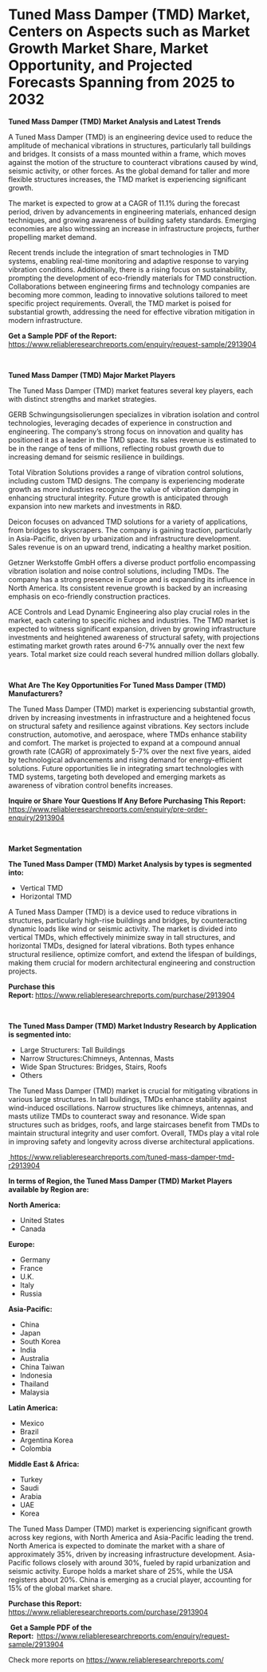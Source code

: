 <p><h1>Tuned Mass Damper (TMD) Market, Centers on Aspects such as Market Growth Market Share, Market Opportunity, and Projected Forecasts Spanning from 2025 to 2032</h1></p><p><strong>Tuned Mass Damper (TMD) Market Analysis and Latest Trends</strong></p>
<p><p>A Tuned Mass Damper (TMD) is an engineering device used to reduce the amplitude of mechanical vibrations in structures, particularly tall buildings and bridges. It consists of a mass mounted within a frame, which moves against the motion of the structure to counteract vibrations caused by wind, seismic activity, or other forces. As the global demand for taller and more flexible structures increases, the TMD market is experiencing significant growth.</p><p>The market is expected to grow at a CAGR of 11.1% during the forecast period, driven by advancements in engineering materials, enhanced design techniques, and growing awareness of building safety standards. Emerging economies are also witnessing an increase in infrastructure projects, further propelling market demand. </p><p>Recent trends include the integration of smart technologies in TMD systems, enabling real-time monitoring and adaptive response to varying vibration conditions. Additionally, there is a rising focus on sustainability, prompting the development of eco-friendly materials for TMD construction. Collaborations between engineering firms and technology companies are becoming more common, leading to innovative solutions tailored to meet specific project requirements. Overall, the TMD market is poised for substantial growth, addressing the need for effective vibration mitigation in modern infrastructure.</p></p>
<p><strong>Get a Sample PDF of the Report:&nbsp;</strong> <a href="https://www.reliableresearchreports.com/enquiry/request-sample/2913904?utm_campaign=3369&utm_medium=2&utm_source=Github&utm_content=ia&utm_term=12032025&utm_id=tuned-mass-damper-tmd">https://www.reliableresearchreports.com/enquiry/request-sample/2913904</a></p>
<p>&nbsp;</p>
<p><strong>Tuned Mass Damper (TMD) Major Market Players</strong></p>
<p><p>The Tuned Mass Damper (TMD) market features several key players, each with distinct strengths and market strategies. </p><p>GERB Schwingungsisolierungen specializes in vibration isolation and control technologies, leveraging decades of experience in construction and engineering. The company’s strong focus on innovation and quality has positioned it as a leader in the TMD space. Its sales revenue is estimated to be in the range of tens of millions, reflecting robust growth due to increasing demand for seismic resilience in buildings.</p><p>Total Vibration Solutions provides a range of vibration control solutions, including custom TMD designs. The company is experiencing moderate growth as more industries recognize the value of vibration damping in enhancing structural integrity. Future growth is anticipated through expansion into new markets and investments in R&D.</p><p>Deicon focuses on advanced TMD solutions for a variety of applications, from bridges to skyscrapers. The company is gaining traction, particularly in Asia-Pacific, driven by urbanization and infrastructure development. Sales revenue is on an upward trend, indicating a healthy market position.</p><p>Getzner Werkstoffe GmbH offers a diverse product portfolio encompassing vibration isolation and noise control solutions, including TMDs. The company has a strong presence in Europe and is expanding its influence in North America. Its consistent revenue growth is backed by an increasing emphasis on eco-friendly construction practices.</p><p>ACE Controls and Lead Dynamic Engineering also play crucial roles in the market, each catering to specific niches and industries. The TMD market is expected to witness significant expansion, driven by growing infrastructure investments and heightened awareness of structural safety, with projections estimating market growth rates around 6-7% annually over the next few years. Total market size could reach several hundred million dollars globally.</p></p>
<p>&nbsp;</p>
<p><strong>What Are The Key Opportunities For Tuned Mass Damper (TMD) Manufacturers?</strong></p>
<p><p>The Tuned Mass Damper (TMD) market is experiencing substantial growth, driven by increasing investments in infrastructure and a heightened focus on structural safety and resilience against vibrations. Key sectors include construction, automotive, and aerospace, where TMDs enhance stability and comfort. The market is projected to expand at a compound annual growth rate (CAGR) of approximately 5-7% over the next five years, aided by technological advancements and rising demand for energy-efficient solutions. Future opportunities lie in integrating smart technologies with TMD systems, targeting both developed and emerging markets as awareness of vibration control benefits increases.</p></p>
<p><strong>Inquire or Share Your Questions If Any Before Purchasing This Report:</strong> <a href="https://www.reliableresearchreports.com/enquiry/pre-order-enquiry/2913904?utm_campaign=3369&utm_medium=2&utm_source=Github&utm_content=ia&utm_term=12032025&utm_id=tuned-mass-damper-tmd">https://www.reliableresearchreports.com/enquiry/pre-order-enquiry/2913904</a></p>
<p>&nbsp;</p>
<p><strong>Market Segmentation</strong></p>
<p><strong>The Tuned Mass Damper (TMD) Market Analysis by types is segmented into:</strong></p>
<p><ul><li>Vertical TMD</li><li>Horizontal TMD</li></ul></p>
<p><p>A Tuned Mass Damper (TMD) is a device used to reduce vibrations in structures, particularly high-rise buildings and bridges, by counteracting dynamic loads like wind or seismic activity. The market is divided into vertical TMDs, which effectively minimize sway in tall structures, and horizontal TMDs, designed for lateral vibrations. Both types enhance structural resilience, optimize comfort, and extend the lifespan of buildings, making them crucial for modern architectural engineering and construction projects.</p></p>
<p><strong>Purchase this Report:&nbsp;</strong><a href="https://www.reliableresearchreports.com/purchase/2913904?utm_campaign=3369&utm_medium=2&utm_source=Github&utm_content=ia&utm_term=12032025&utm_id=tuned-mass-damper-tmd">https://www.reliableresearchreports.com/purchase/2913904</a></p>
<p>&nbsp;</p>
<p><strong>The Tuned Mass Damper (TMD) Market Industry Research by Application is segmented into:</strong></p>
<p><ul><li>Large Structurers: Tall Buildings</li><li>Narrow Structures:Chimneys, Antennas, Masts</li><li>Wide Span Structures: Bridges, Stairs, Roofs</li><li>Others</li></ul></p>
<p><p>The Tuned Mass Damper (TMD) market is crucial for mitigating vibrations in various large structures. In tall buildings, TMDs enhance stability against wind-induced oscillations. Narrow structures like chimneys, antennas, and masts utilize TMDs to counteract sway and resonance. Wide span structures such as bridges, roofs, and large staircases benefit from TMDs to maintain structural integrity and user comfort. Overall, TMDs play a vital role in improving safety and longevity across diverse architectural applications.</p></p>
<p><a href="https://www.reliableresearchreports.com/tuned-mass-damper-tmd-r2913904?utm_campaign=3369&utm_medium=2&utm_source=Github&utm_content=ia&utm_term=12032025&utm_id=tuned-mass-damper-tmd">&nbsp;https://www.reliableresearchreports.com/tuned-mass-damper-tmd-r2913904</a></p>
<p><strong>In terms of Region, the Tuned Mass Damper (TMD) Market Players available by Region are:</strong></p>
<p>
    <p> <strong> North America: </strong>
        <ul>
            <li>United States</li>
            <li>Canada</li>
        </ul>
        </p> 
    <p> <strong> Europe: </strong>
        <ul>
            <li>Germany</li>
            <li>France</li>
            <li>U.K.</li>
            <li>Italy</li>
            <li>Russia</li>
        </ul>
        </p> 
    <p> <strong> Asia-Pacific: </strong>
        <ul>
            <li>China</li>
            <li>Japan</li>
            <li>South Korea</li>
            <li>India</li>
            <li>Australia</li>
            <li>China Taiwan</li>
            <li>Indonesia</li>
            <li>Thailand</li>
            <li>Malaysia</li>
        </ul>
        </p> 
    <p> <strong> Latin America: </strong>
        <ul>
            <li>Mexico</li>
            <li>Brazil</li>
            <li>Argentina Korea</li>
            <li>Colombia</li>
        </ul>
        </p> 
    <p> <strong> Middle East & Africa: </strong>
        <ul>
            <li>Turkey</li>
            <li>Saudi</li>
            <li>Arabia</li>
            <li>UAE</li>
            <li>Korea</li>
        </ul>
    </p>
    </p>
<p><p>The Tuned Mass Damper (TMD) market is experiencing significant growth across key regions, with North America and Asia-Pacific leading the trend. North America is expected to dominate the market with a share of approximately 35%, driven by increasing infrastructure development. Asia-Pacific follows closely with around 30%, fueled by rapid urbanization and seismic activity. Europe holds a market share of 25%, while the USA registers about 20%. China is emerging as a crucial player, accounting for 15% of the global market share.</p></p>
<p><strong>Purchase this Report: </strong><a href="https://www.reliableresearchreports.com/purchase/2913904?utm_campaign=3369&utm_medium=2&utm_source=Github&utm_content=ia&utm_term=12032025&utm_id=tuned-mass-damper-tmd">https://www.reliableresearchreports.com/purchase/2913904</a></p>
<p>&nbsp;<strong>Get a Sample PDF of the Report:&nbsp;&nbsp;</strong><a href="https://www.reliableresearchreports.com/enquiry/request-sample/2913904?utm_campaign=3369&utm_medium=2&utm_source=Github&utm_content=ia&utm_term=12032025&utm_id=tuned-mass-damper-tmd">https://www.reliableresearchreports.com/enquiry/request-sample/2913904</a></p>
<p><strong></strong></p>
<p>Check more reports on <a href="https://www.reliableresearchreports.com/?utm_campaign=3369&utm_medium=2&utm_source=Github&utm_content=ia&utm_term=12032025&utm_id=tuned-mass-damper-tmd">https://www.reliableresearchreports.com/</a></p>